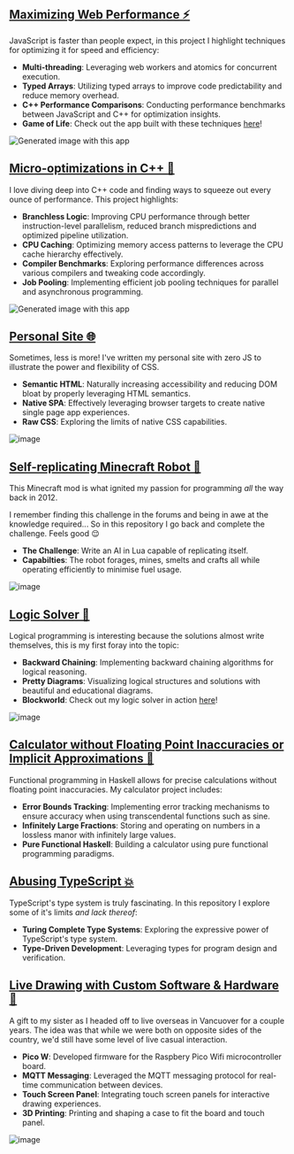 ## [Maximizing Web Performance ⚡️](https://github.com/Jumbub/game-of-life-js)

JavaScript is faster than people expect, in this project I highlight techniques for optimizing it for speed and efficiency:

- **Multi-threading**: Leveraging web workers and atomics for concurrent execution.
- **Typed Arrays**: Utilizing typed arrays to improve code predictability and reduce memory overhead.
- **C++ Performance Comparisons**: Conducting performance benchmarks between JavaScript and C++ for optimization insights.
- **Game of Life**: Check out the app built with these techniques [here](https://gameoflife.jamiebray.me/)!

<img src="https://github.com/Jumbub/jumbub/assets/8686526/19c8b281-45d6-4279-a196-4c7057717679" title="Generated image with this app" />

## [Micro-optimizations in C++ 🚀](https://github.com/Jumbub/game-of-life-cpp)

I love diving deep into C++ code and finding ways to squeeze out every ounce of performance. This project highlights:

- **Branchless Logic**: Improving CPU performance through better instruction-level parallelism, reduced branch mispredictions and optimized pipeline utilization.
- **CPU Caching**: Optimizing memory access patterns to leverage the CPU cache hierarchy effectively.
- **Compiler Benchmarks**: Exploring performance differences across various compilers and tweaking code accordingly.
- **Job Pooling**: Implementing efficient job pooling techniques for parallel and asynchronous programming.

<img src="https://github.com/Jumbub/jumbub/assets/8686526/9f3bc6b9-3335-487e-b16a-aa327294f541" title="Generated image with this app" />

## [Personal Site 🌐](https://github.com/Jumbub/jamiebray-ui)

Sometimes, less is more! I've written my personal site with zero JS to illustrate the power and flexibility of CSS.

- **Semantic HTML**: Naturally increasing accessibility and reducing DOM bloat by properly leveraging HTML semantics.
- **Native SPA**: Effectively leveraging browser targets to create native single page app experiences.
- **Raw CSS**: Exploring the limits of native CSS capabilities.

![image](https://github.com/Jumbub/jumbub/assets/8686526/4a85b6b5-28cd-4194-bd0b-33770e0f99d5)

## [Self-replicating Minecraft Robot 🤖](https://github.com/Jumbub/replicating-robots)

This Minecraft mod is what ignited my passion for programming *all* the way back in 2012.

I remember finding this challenge in the forums and being in awe at the knowledge required... So in this repository I go back and complete the challenge. Feels good 😌

- **The Challenge**: Write an AI in Lua capable of replicating itself.
- **Capabilties**: The robot forages, mines, smelts and crafts all while operating efficiently to minimise fuel usage.

![image](https://github.com/Jumbub/jumbub/assets/8686526/78f12206-54ed-42fc-a454-ff390415649d)

## [Logic Solver 🎯](https://github.com/Jumbub/block-world)

Logical programming is interesting because the solutions almost write themselves, this is my first foray into the topic:

- **Backward Chaining**: Implementing backward chaining algorithms for logical reasoning.
- **Pretty Diagrams**: Visualizing logical structures and solutions with beautiful and educational diagrams.
- **Blockworld**: Check out my logic solver in action [here](https://blockworld.jamiebray.me/)!

![image](https://github.com/Jumbub/jumbub/assets/8686526/49641f38-c1bd-4604-a311-c927d56f7282)

## [Calculator without Floating Point Inaccuracies or Implicit Approximations 🧮](https://github.com/Jumbub/do-math-right)

Functional programming in Haskell allows for precise calculations without floating point inaccuracies. My calculator project includes:

- **Error Bounds Tracking**: Implementing error tracking mechanisms to ensure accuracy when using transcendental functions such as sine.
- **Infinitely Large Fractions**: Storing and operating on numbers in a lossless manor with infinitely large values.
- **Pure Functional Haskell**: Building a calculator using pure functional programming paradigms.

## [Abusing TypeScript 💥](https://github.com/Jumbub/abusing-typescript)

TypeScript's type system is truly fascinating. In this repository I explore some of it's limits *and lack thereof*:

- **Turing Complete Type Systems**: Exploring the expressive power of TypeScript's type system.
- **Type-Driven Development**: Leveraging types for program design and verification.

## [Live Drawing with Custom Software & Hardware 🎨](https://github.com/Jumbub/pico-to-pico)

A gift to my sister as I headed off to live overseas in Vancuover for a couple years. The idea was that while we were both on opposite sides of the country, we'd still have some level of live casual interaction.

- **Pico W**: Developed firmware for the Raspbery Pico Wifi microcontroller board.
- **MQTT Messaging**: Leveraged the MQTT messaging protocol for real-time communication between devices.
- **Touch Screen Panel**: Integrating touch screen panels for interactive drawing experiences.
- **3D Printing**: Printing and shaping a case to fit the board and touch panel.

![image](https://github.com/Jumbub/jumbub/assets/8686526/255d0137-c5df-4923-8311-eb0c5c027a4f)
